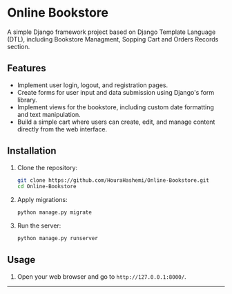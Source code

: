 
# Online Bookstore 

A simple Django framework project based on Django Template Language (DTL), including Bookstore Managment, Sopping Cart and Orders Records section.


## Features

- Implement user login, logout, and registration pages.
- Create forms for user input and data submission using Django's form library.
- Implement views for the bookstore, including custom date formatting and text manipulation.
- Build a simple cart where users can create, edit, and manage content directly from the web interface.

## Installation

1. Clone the repository:
   ```bash
   git clone https://github.com/HouraHashemi/Online-Bookstore.git
   cd Online-Bookstore
   ```

2. Apply migrations:
   ```bash
   python manage.py migrate
   ```

3. Run the server:
   ```bash
   python manage.py runserver
   ```

## Usage

1. Open your web browser and go to `http://127.0.0.1:8000/`.
---

